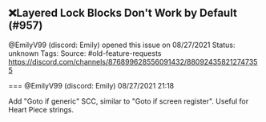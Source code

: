 ## ❌Layered Lock Blocks Don't Work by Default (#957)
@EmilyV99 (discord: Emily) opened this issue on 08/27/2021
Status: unknown
Tags: 
Source: #old-feature-requests https://discord.com/channels/876899628556091432/880924358212747355


=== @EmilyV99 (discord: Emily) 08/27/2021 21:18

Add "Goto if generic" SCC, similar to "Goto if screen register". Useful for Heart Piece strings.
